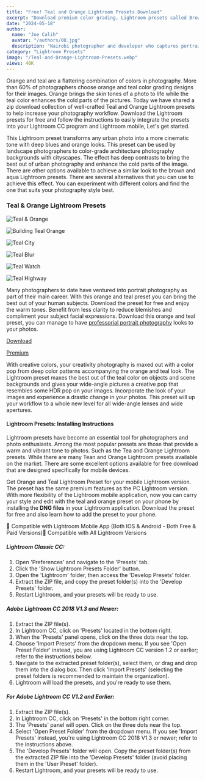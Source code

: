 ```yaml
---
title: "Free! Teal and Orange Lightroom Presets Download"
excerpt: "Download premium color grading, Lightroom presets called Brown and Aqua curated by colorists. Get the presets zip download free today!"
date: "2024-05-18"
author:
  name: "Joe Calih"
  avatar: "/authors/08.jpg"
  description: "Nairobi photographer and developer who captures portraiture, landscapes, weddings, and photo studios."
category: "Lightroom Presets"
image: "/Teal-and-Orange-Lightroom-Presets.webp"
views: 40K
---
```




Orange and teal are a flattering combination of colors in photography. More than 60% of photographers choose orange and teal color grading designs for their images. Orange brings the skin tones of a photo to life while the teal color enhances the cold parts of the pictures. Today we have shared a zip download collection of well-crafted Teal and Orange Lightroom presets to help increase your photography workflow. Download the Lightroom presets for free and follow the instructions to easily integrate the presets into your Lightroom CC program and Lightroom mobile, Let's get started.

This Lightroom preset transforms any urban photo into a more cinematic tone with deep blues and orange looks. This preset can be used by landscape photographers to color-grade architecture photography backgrounds with cityscapes. The effect has deep contrasts to bring the best out of urban photography and enhance the cold parts of the image. There are other options available to achieve a similar look to the brown and aqua Lightroom presets. There are several alternatives that you can use to achieve this effect. You can experiment with different colors and find the one that suits your photography style best.

### Teal & Orange Lightroom Presets

![Teal & Orange](https://joecalih.co.ke/wp-content/uploads/2024/04/teal-Snow.jpg)

![Building Teal Orange](https://joecalih.co.ke/wp-content/uploads/2024/04/Building.jpg)

![Teal City](https://joecalih.co.ke/wp-content/uploads/2024/04/Teal-City.jpg)

![Teal Blur](https://joecalih.co.ke/wp-content/uploads/2024/04/Teal-Blur.jpg)

![Teal Watch](https://joecalih.co.ke/wp-content/uploads/2024/04/Teal-Watch.jpg)

![Teal Highway](https://joecalih.co.ke/wp-content/uploads/2024/04/Teal-Highway.jpg)

Many photographers to date have ventured into portrait photography as part of their main career. With this orange and teal preset you can bring the best out of your human subjects. Download the preset for free and enjoy the warm tones. Benefit from less clarity to reduce blemishes and compliment your subject facial expressions. Download this orange and teal preset, you can manage to have [professorial portrait photography](https://www.joecalih.co/2021/08/how-to-become-a-portrait-photographer.html) looks to your photos.

[Download](https://drive.google.com/file/d/1deWuexLNy7X5BPySXwe9_6S01uGB2XAK/view)

[Premium](https://joecalih.co.ke/product/teal-orange-lightroom-presets/)

With creative colors, your creativity photography is maxed out with a color pop from deep color patterns accompanying the orange and teal look. The Lightroom preset maxes the best out of the teal color on objects and scene backgrounds and gives your wide-angle pictures a creative pop that resembles some HDR pop on your images. Incorporate the look of your images and experience a drastic change in your photos. This preset will up your workflow to a whole new level for all wide-angle lenses and wide apertures.

#### Lightroom Presets: Installing Instructions

Lightroom presets have become an essential tool for photographers and photo enthusiasts. Among the most popular presets are those that provide a warm and vibrant tone to photos. Such as the Tea and Orange Lightroom presets. While there are many Tean and Orange Lightroom presets available on the market. There are some excellent options available for free download that are designed specifically for mobile devices.

Get Orange and Teal Lightroom Preset for your mobile Lightroom version. The preset has the same premium features as the PC Lightroom version. With more flexibility of the Lightroom mobile application, now you can carry your style and edit with the teal and orange preset on your phone by installing the **DNG files** in your Lightroom application. Download the preset for free and also learn how to add the preset to your phone.

🌟 Compatible with Lightroom Mobile App (Both IOS & Android - Both Free & Paid Versions)🌟 Compatible with All Lightroom Versions

##### **Lightroom Classic CC:**

1.  Open 'Preferences' and navigate to the 'Presets' tab.
2.  Click the 'Show Lightroom Presets Folder' button.
3.  Open the 'Lightroom' folder, then access the 'Develop Presets' folder.
4.  Extract the ZIP file, and copy the preset folder(s) into the 'Develop Presets' folder.
5.  Restart Lightroom, and your presets will be ready to use.

##### **Adobe Lightroom CC 2018 V1.3 and Newer:**

1.  Extract the ZIP file(s).
2.  In Lightroom CC, click on 'Presets' located in the bottom right.
3.  When the 'Presets' panel opens, click on the three dots near the top.
4.  Choose 'Import Presets' from the dropdown menu. If you see 'Open Preset Folder' instead, you are using Lightroom CC version 1.2 or earlier; refer to the instructions below.
5.  Navigate to the extracted preset folder(s), select them, or drag and drop them into the dialog box. Then click 'Import Presets' (selecting the preset folders is recommended to maintain the organization).
6.  Lightroom will load the presets, and you're ready to use them.

##### **For Adobe Lightroom CC V1.2 and Earlier:**

1.  Extract the ZIP file(s).
2.  In Lightroom CC, click on 'Presets' in the bottom right corner.
3.  The 'Presets' panel will open. Click on the three dots near the top.
4.  Select 'Open Preset Folder' from the dropdown menu. If you see 'Import Presets' instead, you're using Lightroom CC 2018 V1.3 or newer; refer to the instructions above.
5.  The 'Develop Presets' folder will open. Copy the preset folder(s) from the extracted ZIP file into the 'Develop Presets' folder (avoid placing them in the 'User Preset' folder).
6.  Restart Lightroom, and your presets will be ready to use.
